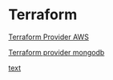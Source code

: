 # Terraform 

[Terraform Provider AWS](https://registry.terraform.io/providers/hashicorp/aws/latest)

[Terraform provider mongodb](https://registry.terraform.io/providers/mongodb/mongodbatlas/latest/docs)

[text](https://github.com/ollama/ollama/blob/main/docs/api.md#request-raw-mode)
